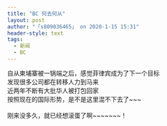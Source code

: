 ```yaml
---
title: "BC 何去何从"
layout: post
author: "「s809036465」 on 2020-1-15 15:31"
header-style: text
tags:
  - 新闻
  - BC
---
```


<head></head>
<body>
  自从柬埔寨被一锅端之后，感觉菲律宾成为了下一个目标
 <br> 发现很多公司都在转移人力到马来
 <br> 近两年不断有大批华人被打包回家
 <br> 按照现在的国际形势，是不是这里混不下去了~~~
 <br> 
 <br> 刚来没多久，就已经想滚蛋了啊~~~~~~~！
 <br>
</body>


